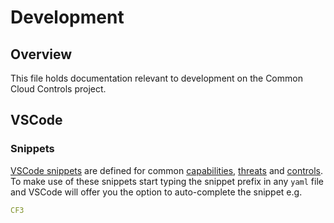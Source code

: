 # Development

## Overview

This file holds documentation relevant to development on the Common Cloud Controls project.

## VSCode

### Snippets

[VSCode snippets](https://code.visualstudio.com/docs/editor/userdefinedsnippets) are defined for common [capabilities](../.vscode/shared-capabilities.code-snippets), [threats](../.vscode/shared-threats.code-snippets) and [controls](../.vscode/shared-controls.code-snippets).
To make use of these snippets start typing the snippet prefix in any `yaml` file and VSCode will offer you the option to auto-complete the snippet e.g.

```yaml
CF3
```
